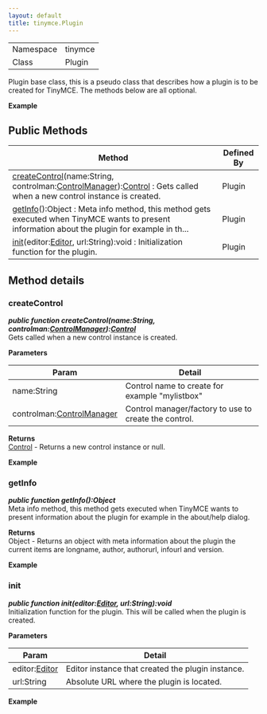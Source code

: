 ```yaml
---
layout: default
title: tinymce.Plugin
---
```


|  |  |
| --- | --- |
| Namespace | tinymce |
| Class | Plugin |

Plugin base class, this is a pseudo class that describes how a plugin is to be created for TinyMCE. The methods below are all optional.      

**Example**  

## Public Methods

| Method | Defined By |
| --- | --- |
| [createControl](#createcontrol)(name:String, controlman:[ControlManager](class_tinymce.ControlManager.html)):[Control](../ui/class_tinymce.ui.Control.html) : Gets called when a new control instance is created. | Plugin |
| [getInfo](#getinfo)():Object : Meta info method, this method gets executed when TinyMCE wants to present information about the plugin for example in th... | Plugin |
| [init](#init)(editor:[Editor](class_tinymce.Editor.html), url:String):void : Initialization function for the plugin. | Plugin |

## Method details

### createControl 

***public function createControl(name:String, controlman:[ControlManager](class_tinymce.ControlManager.html)):[Control](../ui/class_tinymce.ui.Control.html)***  
Gets called when a new control instance is created.      

**Parameters**  

| Param | Detail |
| --- | --- |
| name:String | Control name to create for example "mylistbox" |
| controlman:[ControlManager](class_tinymce.ControlManager.html) | Control manager/factory to use to create the control. |

**Returns**  
[Control](../ui/class_tinymce.ui.Control.html) - Returns a new control instance or null.      

**Example**  

### getInfo 

***public function getInfo():Object***  
Meta info method, this method gets executed when TinyMCE wants to present information about the plugin for example in the about/help dialog.      

**Returns**  
Object - Returns an object with meta information about the plugin the current items are longname, author, authorurl, infourl and version.      

**Example**  

### init 

***public function init(editor:[Editor](class_tinymce.Editor.html), url:String):void***  
Initialization function for the plugin. This will be called when the plugin is created.      

**Parameters**  

| Param | Detail |
| --- | --- |
| editor:[Editor](class_tinymce.Editor.html) | Editor instance that created the plugin instance. |
| url:String | Absolute URL where the plugin is located. |

**Example**